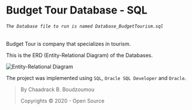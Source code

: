 # Budget Tour Database - SQL
###### ````The Database file to run is named Database_BudgetTourism.sql````

Budget Tour is company that specializes in tourism.

This is the ERD (Entity-Relational Diagram) of the Databases.

![Entity-Relational Diagram](img/table_.png)

The project was implemented using ```SQL```, ```Oracle SQL Developer``` and ```Oracle```.

> By Chaadrack B. Boudzoumou
> 
> Copyrights © 2020 - Open Source
